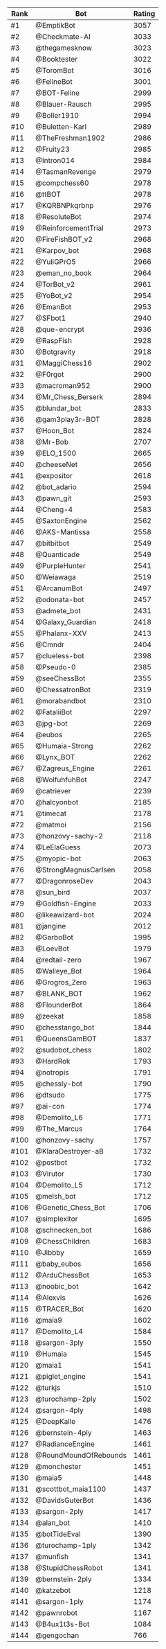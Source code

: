 Rank|Bot|Rating
---|---|---
#1|@EmptikBot|3057
#2|@Checkmate-AI|3033
#3|@thegamesknow|3023
#4|@Booktester|3022
#5|@ToromBot|3016
#6|@FelineBot|3001
#7|@BOT-Feline|2999
#8|@Blauer-Rausch|2995
#9|@Boller1910|2994
#10|@Buletten-Karl|2989
#11|@TheFreshman1902|2986
#12|@Fruity23|2985
#13|@Intron014|2984
#14|@TasmanRevenge|2979
#15|@compchess60|2978
#16|@ttBOT|2978
#17|@KQRBNPkqrbnp|2976
#18|@ResoluteBot|2974
#19|@ReinforcementTrial|2973
#20|@FireFishBOT_v2|2968
#21|@Karpov_bot|2968
#22|@YuliGPrO5|2966
#23|@eman_no_book|2964
#24|@TorBot_v2|2961
#25|@YoBot_v2|2954
#26|@EmanBot|2953
#27|@SFbot1|2940
#28|@que-encrypt|2936
#29|@RaspFish|2928
#30|@Botgravity|2918
#31|@MaggiChess16|2902
#32|@F0rgot|2900
#33|@macroman952|2900
#34|@Mr_Chess_Berserk|2894
#35|@blundar_bot|2833
#36|@gam3play3r-BOT|2828
#37|@Hoon_Bot|2824
#38|@Mr-Bob|2707
#39|@ELO_1500|2665
#40|@cheeseNet|2656
#41|@expositor|2618
#42|@bot_adario|2594
#43|@pawn_git|2593
#44|@Cheng-4|2583
#45|@SaxtonEngine|2562
#46|@AKS-Mantissa|2558
#47|@bitbitbot|2549
#48|@Quanticade|2549
#49|@PurpleHunter|2541
#50|@Weiawaga|2519
#51|@ArcanumBot|2497
#52|@odonata-bot|2457
#53|@admete_bot|2431
#54|@Galaxy_Guardian|2418
#55|@Phalanx-XXV|2413
#56|@Cmndr|2404
#57|@clueless-bot|2398
#58|@Pseudo-0|2385
#59|@seeChessBot|2355
#60|@ChessatronBot|2319
#61|@morabandbot|2310
#62|@FataliiBot|2297
#63|@jpg-bot|2269
#64|@eubos|2265
#65|@Humaia-Strong|2262
#66|@Lynx_BOT|2262
#67|@Zagreus_Engine|2261
#68|@WolfuhfuhBot|2247
#69|@catriever|2239
#70|@halcyonbot|2185
#71|@timecat|2178
#72|@matmoi|2156
#73|@honzovy-sachy-2|2118
#74|@LeElaGuess|2073
#75|@myopic-bot|2063
#76|@StrongMagnusCarlsen|2058
#77|@DragonroseDev|2043
#78|@sun_bird|2037
#79|@Goldfish-Engine|2033
#80|@likeawizard-bot|2024
#81|@jangine|2012
#82|@GarboBot|1995
#83|@LoevBot|1979
#84|@redtail-zero|1967
#85|@Walleye_Bot|1964
#86|@Grogros_Zero|1963
#87|@BLANK_BOT|1962
#88|@FlounderBot|1864
#89|@zeekat|1858
#90|@chesstango_bot|1844
#91|@QueensGamBOT|1837
#92|@sudobot_chess|1802
#93|@HardRok|1793
#94|@notropis|1791
#95|@chessly-bot|1790
#96|@dtsudo|1775
#97|@ai-con|1774
#98|@Demolito_L6|1771
#99|@The_Marcus|1764
#100|@honzovy-sachy|1757
#101|@KlaraDestroyer-aB|1732
#102|@postbot|1732
#103|@Virutor|1730
#104|@Demolito_L5|1712
#105|@melsh_bot|1712
#106|@Genetic_Chess_Bot|1706
#107|@simplexitor|1695
#108|@schnecken_bot|1686
#109|@ChessChildren|1683
#110|@Jibbby|1659
#111|@baby_eubos|1656
#112|@ArduChessBot|1653
#113|@noobic_bot|1642
#114|@Alexvis|1626
#115|@TRACER_Bot|1620
#116|@maia9|1602
#117|@Demolito_L4|1584
#118|@sargon-3ply|1550
#119|@Humaia|1545
#120|@maia1|1541
#121|@piglet_engine|1541
#122|@turkjs|1510
#123|@turochamp-2ply|1502
#124|@sargon-4ply|1498
#125|@DeepKalle|1476
#126|@bernstein-4ply|1463
#127|@RadianceEngine|1461
#128|@RoundMoundOfRebounds|1461
#129|@monchester|1451
#130|@maia5|1448
#131|@scottbot_maia1100|1437
#132|@DavidsGuterBot|1436
#133|@sargon-2ply|1417
#134|@alan_bot|1410
#135|@botTideEval|1390
#136|@turochamp-1ply|1342
#137|@munfish|1341
#138|@StupidChessRobot|1341
#139|@bernstein-2ply|1334
#140|@katzebot|1218
#141|@sargon-1ply|1174
#142|@pawnrobot|1167
#143|@B4ux1t3s-Bot|1084
#144|@gengochan|766
